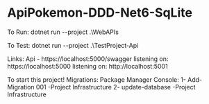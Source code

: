 # ApiPokemon-DDD-Net6-SqLite
To Run:
dotnet run --project .\WebAPIs

To Test:
dotnet run --project .\TestProject-Api

Links:
Api - https://localhost:5000/swagger
listening on: https://localhost:5000
listening on: http://localhost:5001

To start this project!
Migrations:
Package Manager Console:
1- Add-Migration 001 -Project Infrastructure
2- update-database -Project Infrastructure
